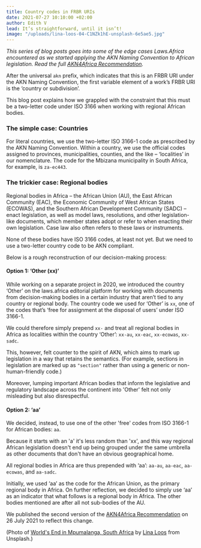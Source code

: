 ```yaml
---
title: Country codes in FRBR URIs
date: 2021-07-27 10:10:00 +02:00
author: Edith V
lead: It’s straightforward, until it isn’t!
image: "/uploads/lina-loos-04-C1NZk1hE-unsplash-6e5ae5.jpg"
---
```


*This series of blog posts goes into some of the edge cases Laws.Africa encountered as we started applying the AKN Naming Convention to African legislation. Read the full [AKN4Africa Recommendation](https://laws.africa/publications/akn4africa-recommendation.html).*

After the universal `akn` prefix, which indicates that this is an FRBR URI under the AKN Naming Convention, the first variable element of a work’s FRBR URI is the ‘country or subdivision’.

This blog post explains how we grappled with the constraint that this must be a two-letter code under ISO 3166 when working with regional African bodies.

### The simple case: Countries

For literal countries, we use the two-letter ISO 3166-1 code as prescribed by the AKN Naming Convention. Within a country, we use the official codes assigned to provinces, municipalities, counties, and the like – ‘localities’ in our nomenclature. The code for the Mbizana municipality in South Africa, for example, is `za-ec443`.

### The trickier case: Regional bodies

Regional bodies in Africa – the African Union (AU), the East African Community (EAC), the Economic Community of West African States (ECOWAS), and the Southern African Development Community (SADC) – enact legislation, as well as model laws, resolutions, and other legislation-like documents, which member states adopt or refer to when enacting their own legislation. Case law also often refers to these laws or instruments.

None of these bodies have ISO 3166 codes, at least not yet. But we need to use a two-letter country code to be AKN compliant.

Below is a rough reconstruction of our decision-making process:

#### Option 1: ‘Other (xx)’

While working on a separate project in 2020, we introduced the country ‘Other’ on the laws.africa editorial platform for working with documents from decision-making bodies in a certain industry that aren’t tied to any country or regional body. The country code we used for ‘Other’ is `xx`, one of the codes that’s ‘free for assignment at the disposal of users’ under ISO 3166-1.

We could therefore simply prepend `xx-` and treat all regional bodies in Africa as localities within the country ‘Other’: `xx-au`, `xx-eac`, `xx-ecowas`, `xx-sadc`.

This, however, felt counter to the spirit of AKN, which aims to mark up legislation in a way that retains the semantics. (For example, sections in legislation are marked up as `"section"` rather than using a generic or non-human-friendly code.)

Moreover, lumping important African bodies that inform the legislative and regulatory landscape across the continent into 'Other' felt not only misleading but also disrespectful.

#### Option 2: ‘aa’

We decided, instead, to use one of the other 'free' codes from ISO 3166-1 for African bodies: `aa`.

Because it starts with an 'a' it's less random than 'xx', and this way regional African legislation doesn't end up being grouped under the same umbrella as other documents that don't have an obvious geographical home.

All regional bodies in Africa are thus prepended with ‘aa’: `aa-au`, `aa-eac`, `aa-ecowas`, and `aa-sadc`.

Initially, we used ‘aa’ as the code for the African Union, as the primary regional body in Africa. On further reflection, we decided to simply use ‘aa’ as an indicator that what follows is a regional body in Africa. The other bodies mentioned are after all not sub-bodies of the AU.

We published the second version of the [AKN4Africa Recommendation](https://laws.africa/publications/akn4africa-recommendation.html) on 26 July 2021 to reflect this change.

\(Photo of [World's End in Mpumalanga, South Africa](https://unsplash.com/photos/04-C1NZk1hE) by [Lina Loos](https://unsplash.com/@linaloos) from Unsplash.)